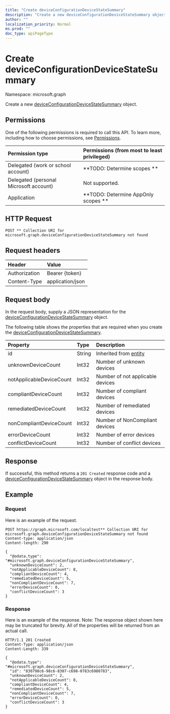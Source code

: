 ```yaml
---
title: "Create deviceConfigurationDeviceStateSummary"
description: "Create a new deviceConfigurationDeviceStateSummary object."
author: ""
localization_priority: Normal
ms.prod: ""
doc_type: apiPageType
---
```


# Create deviceConfigurationDeviceStateSummary

Namespace: microsoft.graph

Create a new [deviceConfigurationDeviceStateSummary](../resources/deviceconfigurationdevicestatesummary.md) object.

## Permissions
One of the following permissions is required to call this API. To learn more, including how to choose permissions, see [Permissions](/concepts/permissions-reference.md).

|Permission type|Permissions (from most to least privileged)|
|:---|:---|
|Delegated (work or school account)|**TODO: Determine scopes **|
|Delegated (personal Microsoft account)|Not supported.|
|Application|**TODO: Determine AppOnly scopes **|

## HTTP Request
<!-- {
  "blockType": "ignored"
}
-->
``` http
POST ** Collection URI for microsoft.graph.deviceConfigurationDeviceStateSummary not found
```

## Request headers
|Header|Value|
|:---|:---|
|Authorization|Bearer {token}|
|Content-Type|application/json|

## Request body
In the request body, supply a JSON representation for the [deviceConfigurationDeviceStateSummary](../resources/deviceconfigurationdevicestatesummary.md) object.

The following table shows the properties that are required when you create the [deviceConfigurationDeviceStateSummary](../resources/deviceconfigurationdevicestatesummary.md).

|Property|Type|Description|
|:---|:---|:---|
|id|String| Inherited from [entity](../resources/entity.md)|
|unknownDeviceCount|Int32|Number of unknown devices|
|notApplicableDeviceCount|Int32|Number of not applicable devices|
|compliantDeviceCount|Int32|Number of compliant devices|
|remediatedDeviceCount|Int32|Number of remediated devices|
|nonCompliantDeviceCount|Int32|Number of NonCompliant devices|
|errorDeviceCount|Int32|Number of error devices|
|conflictDeviceCount|Int32|Number of conflict devices|



## Response
If successful, this method returns a `201 Created` response code and a [deviceConfigurationDeviceStateSummary](../resources/deviceconfigurationdevicestatesummary.md) object in the response body.

## Example

### Request
Here is an example of the request.
<!-- {
  "blockType": "request",
  "name": "create_deviceconfigurationdevicestatesummary_from_"
}
-->
``` http
POST https://graph.microsoft.com/localtest** Collection URI for microsoft.graph.deviceConfigurationDeviceStateSummary not found
Content-type: application/json
Content-length: 290

{
  "@odata.type": "#microsoft.graph.deviceConfigurationDeviceStateSummary",
  "unknownDeviceCount": 2,
  "notApplicableDeviceCount": 8,
  "compliantDeviceCount": 4,
  "remediatedDeviceCount": 5,
  "nonCompliantDeviceCount": 7,
  "errorDeviceCount": 0,
  "conflictDeviceCount": 3
}
```

### Response
Here is an example of the response. Note: The response object shown here may be truncated for brevity. All of the properties will be returned from an actual call.
<!-- {
  "blockType": "response",
  "truncated": true,
  "@odata.type": "microsoft.graph.deviceconfigurationdevicestatesummary"
}
-->
``` http
HTTP/1.1 201 Created
Content-Type: application/json
Content-Length: 339

{
  "@odata.type": "#microsoft.graph.deviceConfigurationDeviceStateSummary",
  "id": "830798c6-98c6-8307-c698-0783c6980783",
  "unknownDeviceCount": 2,
  "notApplicableDeviceCount": 8,
  "compliantDeviceCount": 4,
  "remediatedDeviceCount": 5,
  "nonCompliantDeviceCount": 7,
  "errorDeviceCount": 0,
  "conflictDeviceCount": 3
}
```

